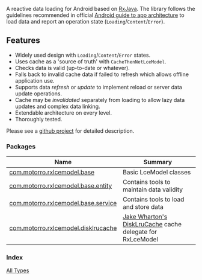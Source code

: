 

A reactive data loading for Android based on 
[RxJava](https://github.com/ReactiveX/RxJava). The library follows the guidelines recommended in official
[Android guide to app architecture](https://developer.android.com/jetpack/docs/guide) to load data and report an 
operation state (`Loading`/`Content`/`Error`).

## Features

* Widely used design with `Loading`/`Content`/`Error` states.
* Uses cache as a 'source of truth' with `CacheThenNetLceModel`.
* Checks data is valid (up-to-date or whatever).
* Falls back to invalid cache data if failed to refresh which allows offline application use.
* Supports data *refresh* or *update* to implement reload or server data update operations.
* Cache may be *invalidated* separately from loading to allow lazy data updates and complex data linking.
* Extendable architecture on every level.
* Thoroughly tested.

Please see a [github project](https://github.com/motorro/RxLceModel) for detailed description.

### Packages

| Name | Summary |
|---|---|
| [com.motorro.rxlcemodel.base](com.motorro.rxlcemodel.base/index.md) | Basic LceModel classes |
| [com.motorro.rxlcemodel.base.entity](com.motorro.rxlcemodel.base.entity/index.md) | Contains tools to maintain data validity |
| [com.motorro.rxlcemodel.base.service](com.motorro.rxlcemodel.base.service/index.md) | Contains tools to load and store data |
| [com.motorro.rxlcemodel.disklrucache](com.motorro.rxlcemodel.disklrucache/index.md) | [Jake Wharton's DiskLruCache](https://github.com/JakeWharton/DiskLruCache) cache delegate for RxLceModel |

### Index

[All Types](alltypes/index.md)